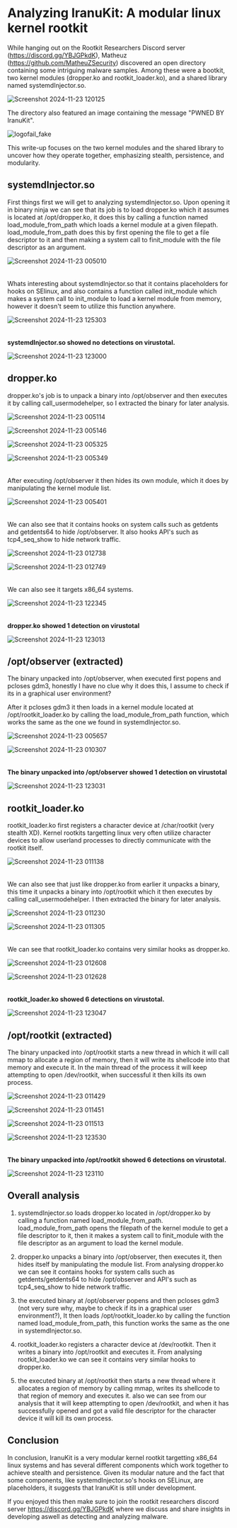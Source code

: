 # Analyzing IranuKit: A modular linux kernel rootkit

While hanging out on the Rootkit Researchers Discord server (https://discord.gg/YBJGPkdK), Matheuz
(https://github.com/MatheuZSecurity) discovered an open directory containing some intriguing malware samples. 
Among these were a bootkit, two kernel modules (dropper.ko and rootkit_loader.ko), and a shared library named 
systemdInjector.so. 

![Screenshot 2024-11-23 120125](https://github.com/user-attachments/assets/54f912f0-e01c-4a7e-94c7-9d48af680d28)


The directory also featured an image containing the message "PWNED BY IranuKit".

![logofail_fake](https://github.com/user-attachments/assets/3009bc90-8e2b-4c87-9f58-3889dae60ed9)


This write-up focuses on the two kernel modules and the shared library to uncover how they operate together, 
emphasizing stealth, persistence, and modularity.

## systemdInjector.so

First things first we will get to analyzing systemdInjector.so. Upon opening it in binary ninja we can see that its job is to load dropper.ko which it assumes is located at /opt/dropper.ko, it does this by calling a function named load_module_from_path which loads a kernel module at a given filepath. load_module_from_path does this by first opening the file to get a file descriptor to it and then making a system call to finit_module with the file descriptor as an argument.

![Screenshot 2024-11-23 005010](https://github.com/user-attachments/assets/ee6b5446-976c-4855-9b5c-481bbbcf3f9c)
<br><br><br>
Whats interesting about systemdInjector.so that it contains placeholders for hooks on SElinux, and also contains a function called init_module which makes a system call to init_module to load a kernel module from memory, however it doesn't seem to utilize this function anywhere.

![Screenshot 2024-11-23 125303](https://github.com/user-attachments/assets/803b0028-89f1-43cc-ae97-ac5b8d4dfa07)
<br><br><br>
**systemdInjector.so showed no detections on virustotal.**

![Screenshot 2024-11-23 123000](https://github.com/user-attachments/assets/d25e0575-b7f6-43db-be60-a217546d120c)

## dropper.ko

dropper.ko's job is to unpack a binary into /opt/observer and then executes it by calling call_usermodehelper, so I extracted the binary for later analysis.

![Screenshot 2024-11-23 005114](https://github.com/user-attachments/assets/60851059-1658-477e-ab25-48c36e2af726)

![Screenshot 2024-11-23 005146](https://github.com/user-attachments/assets/97c5e370-eef0-4ce0-8a8b-c4ff83fe06fa)

![Screenshot 2024-11-23 005325](https://github.com/user-attachments/assets/497d919c-9336-46fc-925a-88d186f21f3c)

![Screenshot 2024-11-23 005349](https://github.com/user-attachments/assets/8ec95915-8b49-42e7-94aa-f72c369352e4)
<br><br><br>
After executing /opt/observer it then hides its own module, which it does by manipulating the kernel module list.

![Screenshot 2024-11-23 005401](https://github.com/user-attachments/assets/aa49ca63-e080-4747-8b6c-84f0ed70bf36)
<br><br><br>
We can also see that it contains hooks on system calls such as getdents and getdents64 to hide /opt/observer. It also hooks API's such as tcp4_seq_show to hide network traffic.

![Screenshot 2024-11-23 012738](https://github.com/user-attachments/assets/3bbde4c5-1767-49f0-8454-2b4ea74733da)

![Screenshot 2024-11-23 012749](https://github.com/user-attachments/assets/8677bf43-8a93-4580-9d8e-ce49b188e3c1)
<br><br><br>
We can also see it targets x86_64 systems.

![Screenshot 2024-11-23 122345](https://github.com/user-attachments/assets/c9ed3719-bf4b-410b-9b50-a8a6c4e9b59c)
<br><br><br>
**dropper.ko showed 1 detection on virustotal**

![Screenshot 2024-11-23 123013](https://github.com/user-attachments/assets/c0e2078a-24c3-4fbf-b825-4e59833b7437)

## /opt/observer (extracted)

The binary unpacked into /opt/observer, when executed first popens and pcloses gdm3, honestly I have no clue why it does this, I assume to check if its in a graphical user environment?

After it pcloses gdm3 it then loads in a kernel module located at /opt/rootkit_loader.ko by calling the load_module_from_path function, which works the same as the one we found in systemdInjector.so.

![Screenshot 2024-11-23 005657](https://github.com/user-attachments/assets/1cca05e9-394c-4bbf-a1d7-3a9ada1067a8)

![Screenshot 2024-11-23 010307](https://github.com/user-attachments/assets/14a35f8c-8a68-43a8-8e90-045f233c5d7e)
<br><br><br>
**The binary unpacked into /opt/observer showed 1 detection on virustotal**

![Screenshot 2024-11-23 123031](https://github.com/user-attachments/assets/4187168e-0265-4162-b5ba-c848a31e0b01)

## rootkit_loader.ko

rootkit_loader.ko first registers a character device at /char/rootkit (very stealth XD). Kernel rootkits targetting linux very often utilize character devices to allow userland processes to directly communicate with the rootkit itself. 

![Screenshot 2024-11-23 011138](https://github.com/user-attachments/assets/e618e12e-38d4-4168-9673-9db94b44b0c4)
<br><br><br>
We can also see that just like dropper.ko from earlier it unpacks a binary, this time it unpacks a binary into /opt/rootkit which it then executes by calling call_usermodehelper. I then extracted the binary for later analysis.

![Screenshot 2024-11-23 011230](https://github.com/user-attachments/assets/ba1025ec-a503-4857-ab44-49726c6c6008)

![Screenshot 2024-11-23 011305](https://github.com/user-attachments/assets/24d04e1d-3548-493a-ab82-6eb122917ed0)
<br><br><br>
We can see that rootkit_loader.ko contains very similar hooks as dropper.ko.

![Screenshot 2024-11-23 012608](https://github.com/user-attachments/assets/dccf989e-7677-4fd6-bee1-1776681af603)

![Screenshot 2024-11-23 012628](https://github.com/user-attachments/assets/594f9c4e-35a2-40d5-8fb6-e7115ff2b4bd)
<br><br><br>
**rootkit_loader.ko showed 6 detections on virustotal.**

![Screenshot 2024-11-23 123047](https://github.com/user-attachments/assets/452cf1f5-a6fe-4f4c-b686-ec756189d5ba)

## /opt/rootkit (extracted)

The binary unpacked into /opt/rootkit starts a new thread in which it will call mmap to allocate a region of memory, then it will write its shellcode into that memory and execute it. In the main thread of the process it will keep attempting to open /dev/rootkit, when successful it then kills its own process.

![Screenshot 2024-11-23 011429](https://github.com/user-attachments/assets/8131e29e-885e-43df-a6e7-a2fb1ddd3480)

![Screenshot 2024-11-23 011451](https://github.com/user-attachments/assets/d6fe63d6-7e31-4f07-a8d8-270e3c0be724)

![Screenshot 2024-11-23 011513](https://github.com/user-attachments/assets/6f4a292d-da91-4af3-99b0-c67bda82a4b3)

![Screenshot 2024-11-23 123530](https://github.com/user-attachments/assets/8cc76f35-31b0-405d-9c0b-11b6c6bbe1d1)
<br><br><br>
**The binary unpacked into /opt/rootkit showed 6 detections on virustotal.**

![Screenshot 2024-11-23 123110](https://github.com/user-attachments/assets/855270d5-f46e-4f75-8e3f-8c1feefbb7d4)

## Overall analysis

1. systemdInjector.so loads dropper.ko located in /opt/dropper.ko by calling a function named load_module_from_path. load_module_from_path opens the filepath of the kernel module to get a file descriptor to it, then it makes a system call to finit_module with the file descriptor as an argument to load the kernel module.

2. dropper.ko unpacks a binary into /opt/observer, then executes it, then hides itself by manipulating the module list. From analysing dropper.ko we can see it contains hooks for system calls such as getdents/getdents64 to hide /opt/observer and API's such as tcp4_seq_show to hide network traffic.

3. the executed binary at /opt/observer popens and then pcloses gdm3 (not very sure why, maybe to check if its in a graphical user environment?), It then loads /opt/rootkit_loader.ko by calling the function named load_module_from_path, this function works the same as the one in systemdInjector.so.

4. rootkit_loader.ko registers a character device at /dev/rootkit. Then it writes a binary into /opt/rootkit
and executes it. From analysing rootkit_loader.ko we can see it contains very similar hooks to dropper.ko.

5. the executed binary at /opt/rootkit then starts a new thread where it allocates a region of memory by calling mmap, writes its shellcode to that region of memory and executes it. also we can see from our analysis that it will keep attempting to open /dev/rootkit, and when it has successfully opened and got a valid file descriptor for the character device it will kill its own process.

## Conclusion

In conclusion, IranuKit is a very modular kernel rootkit targetting x86_64 linux systems and has several different components which work together to achieve stealth and persistence. Given its modular nature and the fact that some components, like systemdInjector.so's hooks on SELinux, are placeholders, it suggests that IranuKit is still under development.

If you enjoyed this then make sure to join the rootkit researchers discord server https://discord.gg/YBJGPkdK where we discuss and share insights in developing aswell as detecting and analyzing malware.
